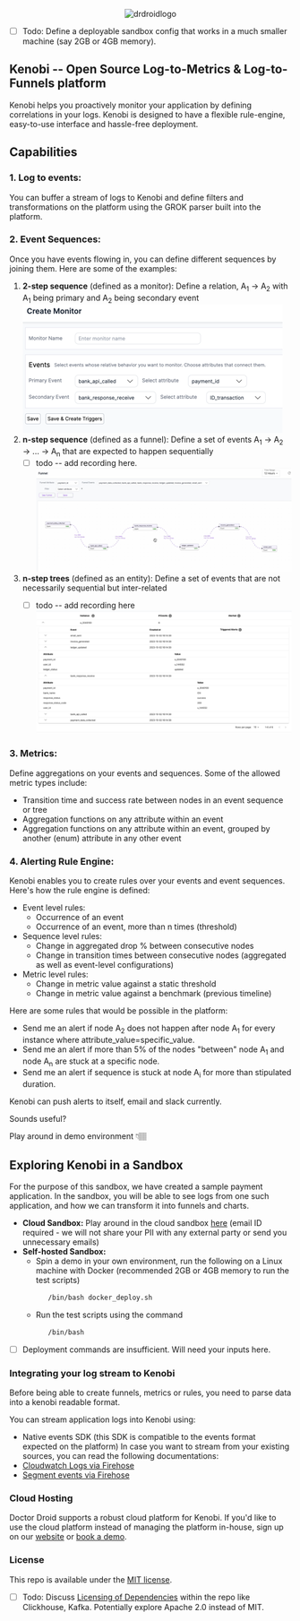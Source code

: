 <p align="center">
  <img alt="drdroidlogo" src="https://uploads-ssl.webflow.com/642ad9ebc00f9544d49b1a6b/642ad9ebc00f9514ad9b1ab8_drdroidlogo.png">
</p>

- [ ] Todo: Define a deployable sandbox config that works in a much smaller machine (say 2GB or 4GB memory).

## Kenobi -- Open Source Log-to-Metrics & Log-to-Funnels platform

Kenobi helps you proactively monitor your application by defining correlations in your logs. Kenobi is designed to have a flexible rule-engine, easy-to-use interface and hassle-free deployment.

## Capabilities

### 1. Log to events:
You can buffer a stream of logs to Kenobi and define filters and transformations on the platform using the GROK parser built into the platform.

### 2. Event Sequences: 
Once you have events flowing in, you can define different sequences by joining them. Here are some of the examples:
1. **2-step sequence**  (defined as a monitor): Define a relation, A<sub>1</sub> &rarr; A<sub>2</sub> with A<sub>1</sub> being primary and A<sub>2</sub> being secondary event
    ![img.png](img.png)
1. **n-step sequence** (defined as a funnel): Define a set of events A<sub>1</sub> &rarr; A<sub>2</sub> &rarr; ... &rarr; A<sub>n</sub> that are expected to happen sequentially
   - [ ] todo -- add recording here.
   ![img_2.png](img_2.png)
1. **n-step trees** (defined as an entity): Define a set of events that are not necessarily sequential but inter-related
   - [ ] todo -- add recording here
   ![img_1.png](img_1.png)
   

### 3. Metrics:
Define aggregations on your events and sequences. Some of the allowed metric types include:
* Transition time and success rate between nodes in an event sequence or tree
* Aggregation functions on any attribute within an event
* Aggregation functions on any attribute within an event, grouped by another (enum) attribute in any other event

### 4. Alerting Rule Engine:
Kenobi enables you to create rules over your events and event sequences. Here's how the rule engine is defined:

* Event level rules:
  * Occurrence of an event
  * Occurrence of an event, more than n times (threshold)
* Sequence level rules:
  * Change in aggregated drop % between consecutive nodes
  * Change in transition times between consecutive nodes (aggregated as well as event-level configurations)
* Metric level rules:
  * Change in metric value against a static threshold
  * Change in metric value against a benchmark (previous timeline)


Here are some rules that would be possible in the platform:
* Send me an alert if node A<sub>2</sub> does not happen after node A<sub>1</sub> for every instance where attribute_value=specific_value.
* Send me an alert if more than 5% of the nodes "between" node A<sub>1</sub> and node A<sub>n</sub> are stuck at a specific node.
* Send me an alert if sequence is stuck at node A<sub>i</sub> for more than stipulated duration.

Kenobi can push alerts to itself, email and slack currently.

Sounds useful?

Play around in demo environment 👇🏽

## Exploring Kenobi in a Sandbox

For the purpose of this sandbox, we have created a sample payment application. In the sandbox, you will be able to see logs from one such application, and how we can transform it into funnels and charts.

- **Cloud Sandbox:** Play around in the cloud sandbox [here](https://sandbox.drdroid.io/) (email ID required - we will not share your PII with any external party or send you unnecessary emails)
- **Self-hosted Sandbox:** 
  - Spin a demo in your own environment, run the following on a Linux machine with Docker (recommended 2GB or 4GB memory to run the test scripts)
     ```bash 
        /bin/bash docker_deploy.sh
     ```
  - Run the test scripts using the command
     ```bash 
        /bin/bash
     ```

- [ ] Deployment commands are insufficient. Will need your inputs here.

### Integrating your log stream to Kenobi

Before being able to create funnels, metrics or rules, you need to parse data into a kenobi readable format. 

You can stream application logs into Kenobi using:
* Native events SDK (this SDK is compatible to the events format expected on the platform)
In case you want to stream from your existing sources, you can read the following documentations:
* [Cloudwatch Logs via Firehose](https://docs.drdroid.io/docs/connector-cloudwatch)
* [Segment events via Firehose](https://docs.drdroid.io/docs/connector-segment)

### Cloud Hosting
Doctor Droid supports a robust cloud platform for Kenobi. If you'd like to use the cloud platform instead of managing the platform in-house, sign up on our [website](https://app.drdroid.io/signup) or [book a demo](https://calendly.com/siddarthjain/catchup-call-clone).

### License
This repo is available under the [MIT license](https://github.com/DrDroidLab/kenobi/blob/main/LICENSE).
- [ ] Todo: Discuss [Licensing of Dependencies](https://github.com/FHPythonUtils/LicenseCheck) within the repo like Clickhouse, Kafka. Potentially explore Apache 2.0 instead of MIT.